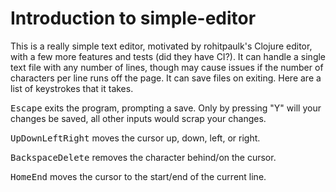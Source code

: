 # Introduction to simple-editor

This is a really simple text editor, motivated by rohitpaulk's Clojure editor,
with a few more features and tests (did they have CI?). It can handle a single
text file with any number of lines, though may cause issues if the number of
characters per line runs off the page. It can save files on exiting. Here are a
list of keystrokes that it takes.

<kbd>Escape</kbd> exits the program, prompting a save. Only by pressing "Y" will
your changes be saved, all other inputs would scrap your changes.

<kbd>Up</kbd><kbd>Down</kbd><kbd>Left</kbd><kbd>Right</kbd> moves the cursor up,
down, left, or right.

<kbd>Backspace</kbd><kbd>Delete</kbd> removes the character behind/on the
cursor.

<kbd>Home</kbd><kbd>End</kbd> moves the cursor to the start/end of the current
line.

